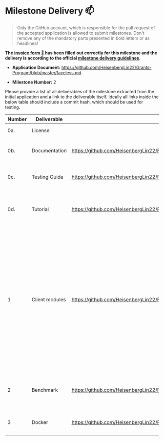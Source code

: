 # Milestone Delivery :mailbox:

> Only the GitHub account, which is responsible for the pull request of the accepted application is allowed to submit milestones. Don't remove any of the mandatory parts presented in bold letters or as headlines!

**The [invoice form :pencil:](https://forms.gle/LSRr7PCjBpEbKGh89) has been filled out correctly for this milestone and the delivery is according to the official [milestone delivery guidelines](https://github.com/w3f/General-Grants-Program/blob/master/grants/milestone-deliverables-guidelines.md).**

- **Application Document:** https://github.com/HeisenbergLin22/Grants-Program/blob/master/faceless.md

- **Milestone Number:** 2

Please provide a list of all deliverables of the milestone extracted from the initial application and a link to the deliverable itself. Ideally all links inside the below table should include a commit hash, which should be used for testing.

| **Number** | **Deliverable** | Link                                                                                 | Notes                                                                                                                                                                                                                                                                                                                               |
| ---------- | --------------- | ------------------------------------------------------------------------------------ | ----------------------------------------------------------------------------------------------------------------------------------------------------------------------------------------------------------------------------------------------------------------------------------------------------------------------------------- |
| 0a.        | License         |                                                                                      | Apache License 2.0                                                                                                                                                                                                                                                                                                                  |
| 0b.        | Documentation   | https://github.com/HeisenbergLin22/Faceless_milestone2_delivery/blob/main/README.md  | This tutorial illustrates how to set up the substrate node.                                                                                                                                                                                                                                                                         |
| 0c.        | Testing Guide   | https://github.com/HeisenbergLin22/Faceless_milestone2_delivery/blob/main/README.md  | Please follow the instruction in the link to perform the tests.                                                                                                                                                                                                                                                                     |
| 0d.        | Tutorial        | https://github.com/HeisenbergLin22/Faceless_milestone2_delivery/blob/main/README.md  | It explains the functionality of the proposed client and UI delivered in this milestone.                                                                                                                                                                                                                                            |
| 1          | Client modules  | https://github.com/HeisenbergLin22/Faceless_milestone2_delivery                      | This work implements the client algorithms that can trigger the aforementioned cryptographic modules, i.e., all the user algorithms including CreateAccount, CreateFundTx, CreateTransferTx, CreateBurnTx, ReadBalance. It also provides a basic UI to take inputs from the users for all these algorithms and receive the outputs. |
| 2          | Benchmark       | https://github.com/HeisenbergLin22/Faceless_milestone2_delivery/blob/main/README.md  | The benchmark on the latency and usability of the proposed client functionalities.                                                                                                                                                                                                                                                  |
| 3          | Docker          | https://github.com/HeisenbergLin22/Faceless_milestone2_delivery/blob/main/Dockerfile | The dockerfile demonstrates the usage of our modules.                                                                                                                                                                                                                                                                               |
